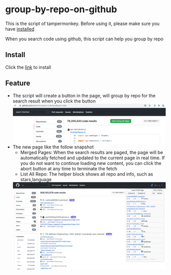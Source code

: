 # group-by-repo-on-github
This is the script of tampermonkey. Before using it, please make sure you have <a href="https://www.tampermonkey.net/" target="_blank">installed</a>

When you search code using github, this script can help you group by repo

## Install
Click the <a href="https://github.com/foamzou/group-by-repo-on-github/raw/main/index.user.js" target="_blank">link</a> to install

## Feature
* The script will create a button in the page, will group by repo for the search result when you click the button
    <img src="./snapshot/1-1.png" />
* The new page like the follow snapshot
    * Merged Pages: When the search results are paged, the page will be automatically fetched and updated to the current page in real time. If you do not want to continue loading new content, you can click the abort button at any time to terminate the fetch
    * List All Repo: The helper block shows all repo and info, such as stars,language
    <img src="./snapshot/1-2.png" />
